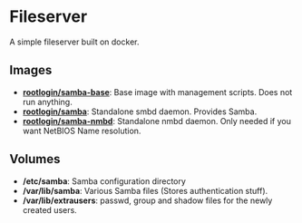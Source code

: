 # Fileserver

A simple fileserver built on docker.

## Images
 * **[rootlogin/samba-base](https://hub.docker.com/r/rootlogin/samba-base)**: Base image with management scripts. Does not run anything.
 * **[rootlogin/samba](https://hub.docker.com/r/rootlogin/samba-base)**: Standalone smbd daemon. Provides Samba.
 * **[rootlogin/samba-nmbd](https://hub.docker.com/r/rootlogin/samba-nmbd)**: Standalone nmbd daemon. Only needed if you want NetBIOS Name resolution.
 
## Volumes

 * **/etc/samba**: Samba configuration directory
 * **/var/lib/samba**: Various Samba files (Stores authentication stuff).
 * **/var/lib/extrausers**: passwd, group and shadow files for the newly created users.
 
